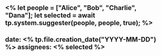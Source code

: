 <%
let people = ["Alice", "Bob", "Charlie", "Dana"];
let selected = await tp.system.suggester(people, people, true);
%>
---
date: <% tp.file.creation_date("YYYY-MM-DD") %>
assignees: <% selected %>
---

